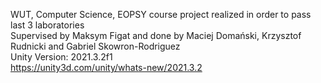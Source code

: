 WUT, Computer Science, EOPSY course project realized in order to pass last 3 laboratories <br/>
Supervised by Maksym Figat and done by Maciej Domański, Krzysztof Rudnicki and Gabriel Skowron-Rodriguez <br/>
Unity Version: 2021.3.2f1 <br/>
https://unity3d.com/unity/whats-new/2021.3.2
